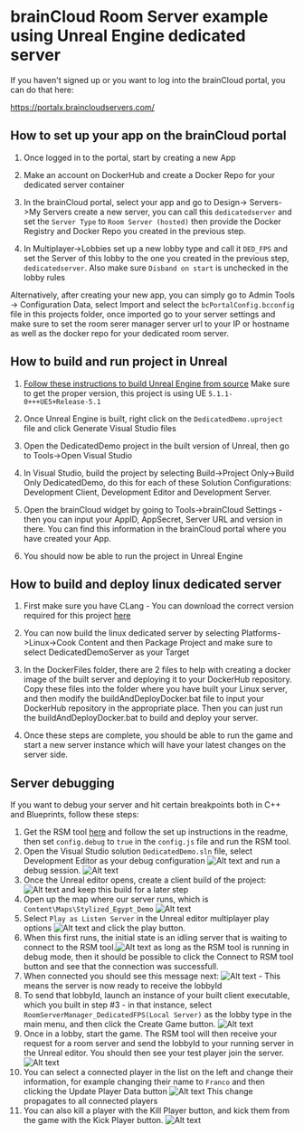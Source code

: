 # brainCloud Room Server example using Unreal Engine dedicated server

If you haven't signed up or you want to log into the brainCloud portal, you can do that here:

https://portalx.braincloudservers.com/

## How to set up your app on the brainCloud portal

1. Once logged in to the portal, start by creating a new App

2. Make an account on DockerHub and create a Docker Repo for your dedicated server container

3. In the brainCloud portal, select your app and go to Design-> Servers->My Servers create a new server, you can call this `dedicatedserver` and set the `Server Type` to `Room Server (hosted)` then provide the Docker Registry and Docker Repo you created in the previous step.

4. In Multiplayer->Lobbies set up a new lobby type and call it `DED_FPS` and set the Server of this lobby to the one you created in the previous step, `dedicatedserver`. Also make sure `Disband on start` is unchecked in the lobby rules

Alternatively, after creating your new app, you can simply go to Admin Tools -> Configuration Data, select Import and select the `bcPortalConfig.bcconfig` file in this projects folder, once imported go to your server settings and make sure to set the room serer manager server url to your IP or hostname as well as the docker repo for your dedicated room server.

## How to build and run project in Unreal

1. [Follow these instructions to build Unreal Engine from source](https://docs.unrealengine.com/5.1/en-US/building-unreal-engine-from-source/) Make sure to get the proper version, this project is using UE `5.1.1-0+++UE5+Release-5.1`

2. Once Unreal Engine is built, right click on the `DedicatedDemo.uproject` file and click Generate Visual Studio files

3. Open the DedicatedDemo project in the built version of Unreal, then go to Tools->Open Visual Studio

4. In Visual Studio, build the project by selecting Build->Project Only->Build Only DedicatedDemo, do this for each of these Solution Configurations: Development Client, Development Editor and Development Server.

5. Open the brainCloud widget by going to Tools->brainCloud Settings - then you can input your AppID, AppSecret, Server URL and version in there. You can find this information in the brainCloud portal where you have created your App.

6. You should now be able to run the project in Unreal Engine

## How to build and deploy linux dedicated server

1. First make sure you have CLang - You can download the correct version required for this project [here](https://cdn.unrealengine.com/CrossToolchain_Linux/v20_clang-13.0.1-centos7.exe)

2. You can now build the linux dedicated server by selecting Platforms->Linux->Cook Content and then Package Project and make sure to select DedicatedDemoServer as your Target

3. In the DockerFiles folder, there are 2 files to help with creating a docker image of the built server and deploying it to your DockerHub repository. Copy these files into the folder where you have built your Linux server, and then modify the buildAndDeployDocker.bat file to input your DockerHub repository in the appropriate place. Then you can just run the buildAndDeployDocker.bat to build and deploy your server.

4. Once these steps are complete, you should be able to run the game and start a new server instance which will have your latest changes on the server side.

## Server debugging

If you want to debug your server and hit certain breakpoints both in C++ and Blueprints, follow these steps:

1. Get the RSM tool [here](https://github.com/getbraincloud/braincloud-roomserver-devtool) and follow the set up instructions in the readme, then set `config.debug` to `true` in the `config.js` file and run the RSM tool.
2. Open the Visual Studio solution `DedicatedDemo.sln` file, select Development Editor as your debug configuration ![Alt text](Screenshots/ServerDebugging/SelectDevelopmentEditorDebugConfig.png "Select Development Editor")
 and run a debug session. ![Alt text](Screenshots/ServerDebugging/RunDebug.png "Run debug")
3. Once the Unreal editor opens, create a client build of the project: ![Alt text](Screenshots/ServerDebugging/PackageClientBuild.png "Create client build") 
and keep this build for a later step
4. Open up the map where our server runs, which is `Content\Maps\Stylized_Egypt_Demo` ![Alt text](Screenshots/ServerDebugging/SelectServerMap.png "Select server map")
5. Select `Play as Listen Server` in the Unreal editor multiplayer play options ![Alt text](Screenshots/ServerDebugging/PlayAsListenServerUnreal.png "Play as listen server") and click the play button.
6. When this first runs, the initial state is an idling server that is waiting to connect to the RSM tool.![Alt text](Screenshots/ServerDebugging/ServerLaunchedDisconnected.png "Server launched disconnected") as long as the RSM tool is running in debug mode, then it should be possible to click the Connect to RSM tool button and see that the connection was successfull.
7. When connected you should see this message next:  ![Alt text](Screenshots/ServerDebugging/ServerLaunchedConnectedNoLobby.png "Server launched connected") - This means the server is now ready to receive the lobbyId
8. To send that lobbyId, launch an instance of your built client executable, which you built in step #3 - in that instance, select `RoomServerManager_DedicatedFPS(Local Server)` as the lobby type in the main menu, and then click the Create Game button. ![Alt text](Screenshots/ServerDebugging/SelectRSMLobbyType.png "Select RSM lobby type")
9. Once in a lobby, start the game. The RSM tool will then receive your request for a room server and send the lobbyId to your running server in the Unreal editor. You should then see your test player join the server.![Alt text](Screenshots/ServerDebugging/ServerPlayerNameChangeDetails.png)
10. You can select a connected player in the list on the left and change their information, for example changing their name to `Franco` and then clicking the Update Player Data button ![Alt text](Screenshots/ServerDebugging/ServerLookingAtPlayer.png) This change propagates to all connected players
11. You can also kill a player with the Kill Player button, and kick them from the game with the Kick Player button.  ![Alt text](Screenshots/ServerDebugging/serverKillFranco.png "Kill Franco")